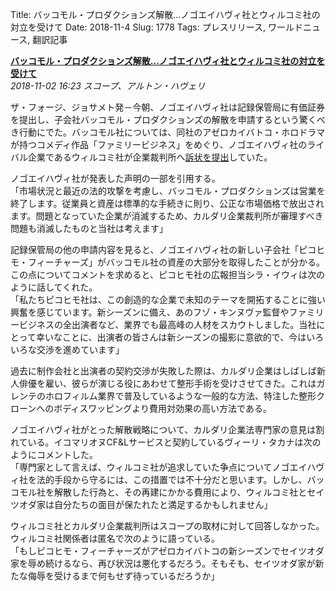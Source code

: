Title: バッコモル・プロダクションズ解散…ノゴエイハヴィ社とウィルコミ社の対立を受けて
Date: 2018-11-4
Slug: 1778
Tags: プレスリリース, ワールドニュース, 翻訳記事

<p class="lead"><strong><a href="https://community.eveonline.com/news/news-channels/world-news/bakkomolu-productions-dissolved-amidst-noh-wiyrkomi-row/">バッコモル・プロダクションズ解散…ノゴエイハヴィ社とウィルコミ社の対立を受けて</a></strong><br/>
<em>2018-11-02 16:23 スコープ、アルトン・ハヴェリ</em></p>
<p>ザ・フォージ、ジョサメト発－今朝、ノゴエイハヴィ社は記録保管局に有価証券を提出し、子会社バッコモル・プロダクションズの解散を申請するという驚くべき行動にでた。バッコモル社については、同社のアゼロカイバトコ・ホロドラマが持つコメディ作品「ファミリービジネス」をめぐり、ノゴエイハヴィ社のライバル企業であるウィルコミ社が企業裁判所へ<a href="https://community.eveonline.com/news/news-channels/world-news/nugoeihuvi-and-wiyrkomi-clash-over-comedy-holodrama/">訴状を提出</a>していた。</p>
<p>ノゴエイハヴィ社が発表した声明の一部を引用する。<br/>
「市場状況と最近の法的攻撃を考慮し、バッコモル・プロダクションズは営業を終了します。従業員と資産は標準的な手続きに則り、公正な市場価格で放出されます。問題となっていた企業が消滅するため、カルダリ企業裁判所が審理すべき問題も消滅したものと当社は考えます」</p>
<p>記録保管局の他の申請内容を見ると、ノゴエイハヴィ社の新しい子会社「ピコヒモ・フィーチャーズ」がバッコモル社の資産の大部分を取得したことが分かる。この点についてコメントを求めると、ピコヒモ社の広報担当シラ・イウィは次のように話してくれた。<br/>
「私たちピコヒモ社は、この創造的な企業で未知のテーマを開拓することに強い興奮を感じています。新シーズンに備え、あのフゾ・キンヌヴァ監督やファミリービジネスの全出演者など、業界でも最高峰の人材をスカウトしました。当社にとって幸いなことに、出演者の皆さんは新シーズンの撮影に意欲的で、今はいろいろな交渉を進めています」</p>
<p>過去に制作会社と出演者の契約交渉が失敗した際は、カルダリ企業はしばしば新人俳優を雇い、彼らが演じる役にあわせて整形手術を受けさせてきた。これはガレンテのホロフィルム業界で普及しているような一般的な方法、特注した整形クローンへのボディスワッピングより費用対効果の高い方法である。</p>
<p>ノゴエイハヴィ社がとった解散戦略について、カルダリ企業法専門家の意見は割れている。イコマリオヌCF&amp;Lサービスと契約しているヴィーリ・タカナは次のようにコメントした。<br/>
「専門家として言えば、ウィルコミ社が追求していた争点についてノゴエイハヴィ社を法的手段から守るには、この措置では不十分だと思います。しかし、バッコモル社を解散した行為と、その再建にかかる費用により、ウィルコミ社とセイツオダ家は自分たちの面目が保たれたと満足するかもしれません」</p>
<p>ウィルコミ社とカルダリ企業裁判所はスコープの取材に対して回答しなかった。ウィルコミ社関係者は匿名で次のように語っている。<br/>
「もしピコヒモ・フィーチャーズがアゼロカイバトコの新シーズンでセイツオダ家を辱め続けるなら、再び状況は悪化するだろう。そもそも、セイツオダ家が新たな侮辱を受けるまで何もせず待っているだろうか」</p>

